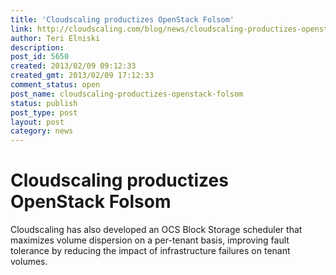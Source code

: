 ```yaml
---
title: 'Cloudscaling productizes OpenStack Folsom'
link: http://cloudscaling.com/blog/news/cloudscaling-productizes-openstack-folsom/
author: Teri Elniski
description: 
post_id: 5650
created: 2013/02/09 09:12:33
created_gmt: 2013/02/09 17:12:33
comment_status: open
post_name: cloudscaling-productizes-openstack-folsom
status: publish
post_type: post
layout: post
category: news
---
```


# Cloudscaling productizes OpenStack Folsom

Cloudscaling has also developed an OCS Block Storage scheduler that maximizes volume dispersion on a per-tenant basis, improving fault tolerance by reducing the impact of infrastructure failures on tenant volumes.